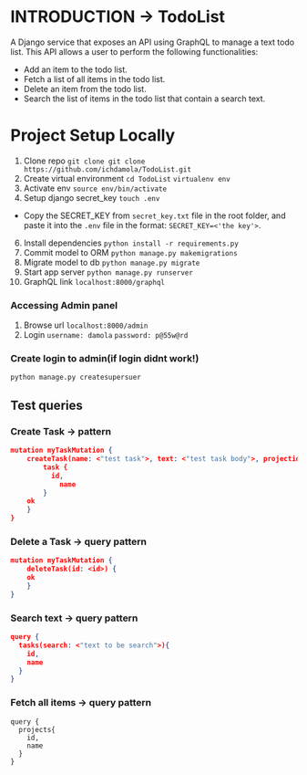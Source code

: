 # INTRODUCTION -> TodoList
A Django service that exposes an API using GraphQL to manage a text todo list.
This API allows a user to perform the following functionalities:

- Add an item to the todo list.
- Fetch a list of all items in the todo list.
- Delete an item from the todo list.
- Search the list of items in the todo list that contain a search text.

# Project Setup Locally
1. Clone repo
```git clone git clone https://github.com/ichdamola/TodoList.git```
2. Create virtual environment
```cd TodoList```
```virtualenv env```
3. Activate env
```source env/bin/activate```
4. Setup django secret_key
```touch .env``` 
- Copy the SECRET_KEY from ```secret_key.txt``` file in the root folder, and paste it into the ```.env``` file in the format: ```SECRET_KEY=<'the key'>```.
6. Install dependencies
```python install -r requirements.py```
5. Commit model to ORM
```python manage.py makemigrations```
6. Migrate model to db
```python manage.py migrate```
7. Start app server
```python manage.py runserver```
6. GraphQL link
```localhost:8000/graphql```
### Accessing Admin panel
1. Browse url
```localhost:8000/admin```
2. Login
```username: damola```
```password: p@55w@rd```
### Create login to admin(if login didnt work!)
```python manage.py createsupersuer```


## Test queries
### Create Task -> pattern

```json
mutation myTaskMutation {
    createTask(name: <"test task">, text: <"test task body">, projectid: <id>) {
        task {
          id,
        	name
        }
    ok
    }
}
```

### Delete a Task -> query pattern
```json
mutation myTaskMutation {
    deleteTask(id: <id>) {
    ok
    }
}
```

### Search text -> query pattern

```json
query {
  tasks(search: <"text to be search">){
    id,
    name
  }
}
```


### Fetch all items -> query pattern

```
query {
  projects{
    id,
    name
  }
}
```

